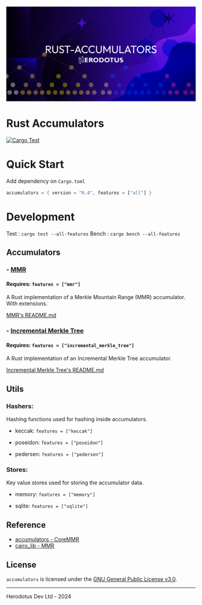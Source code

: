 ![](/banner.png)

# Rust Accumulators

[![Cargo Test](https://github.com/HerodotusDev/rust-mmr/actions/workflows/ci.yml/badge.svg)](https://github.com/HerodotusDev/rust-mmr/actions/workflows/ci.yml)

# Quick Start

Add dependency on `Cargo.toml`

```rust
accumulators = { version = "0.4", features = ["all"] }
```

# Development

Test : `cargo test --all-features`
Bench : `cargo bench --all-features`

## Accumulators

### - [MMR](./src/mmr/README.md)

#### Requires: `features = ["mmr"]`

A Rust implementation of a Merkle Mountain Range (MMR) accumulator. With extensions.

[MMR's README.md](./src/mmr/README.md)

### - [Incremental Merkle Tree](./src/merkle_tree/README.md)

#### Requires: `features = ["incremental_merkle_tree"]`

A Rust implementation of an Incremental Merkle Tree accumulator.

[Incremental Merkle Tree's README.md](./src/merkle_tree/README.md)

## Utils

### Hashers:

Hashing functions used for hashing inside accumulators.

- keccak: `features = ["keccak"]`

- poseidon: `features = ["poseidon"]`

- pedersen: `features = ["pedersen"]`

### Stores:

Key value stores used for storing the accumulator data.

- memory: `features = ["memory"]`

- sqlite: `features = ["sqlite"]`

## Reference

- [accumulators - CoreMMR](https://github.com/HerodotusDev/accumulators)
- [cairo_lib - MMR](https://github.com/HerodotusDev/cairo-lib/tree/main/src/data_structures)

## License

`accumulators` is licensed under the [GNU General Public License v3.0](./LICENSE).

---

Herodotus Dev Ltd - 2024
